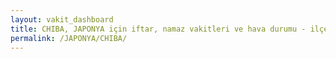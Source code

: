 ```yaml
---
layout: vakit_dashboard
title: CHIBA, JAPONYA için iftar, namaz vakitleri ve hava durumu - ilçe/eyalet seç
permalink: /JAPONYA/CHIBA/
---
```


<script type="text/javascript">
  var GLOBAL_COUNTRY = 'JAPONYA';
  var GLOBAL_CITY = 'CHIBA';
  var GLOBAL_STATE = '';
  var lat = 72;
  var lon = 21;
</script>
